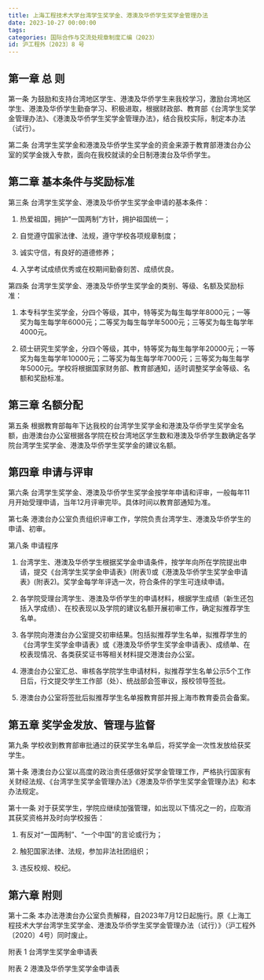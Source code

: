 ```yaml
---
title: 上海工程技术大学台湾学生奖学金、港澳及华侨学生奖学金管理办法
date: 2023-10-27 00:00:00
tags: 
categories: 国际合作与交流处规章制度汇编（2023）
id: 沪工程外〔2023〕8 号
--- 
```


## 第一章 总 则

第一条 为鼓励和支持台湾地区学生、港澳及华侨学生来我校学习，激励台湾地区学生、港澳及华侨学生勤奋学习、积极进取，根据财政部、教育部《台湾学生奖学金管理办法》、《港澳及华侨学生奖学金管理办法》，结合我校实际，制定本办法（试行）。

第二条 台湾学生奖学金和港澳及华侨学生奖学金的资金来源于教育部港澳台办公室的奖学金拨入专款，面向在我校就读的全日制港澳台及华侨学生。

## 第二章 基本条件与奖励标准

第三条 台湾学生奖学金、港澳及华侨学生奖学金申请的基本条件：

1. 热爱祖国，拥护“一国两制”方针，拥护祖国统一；

2. 自觉遵守国家法律、法规，遵守学校各项规章制度；

3. 诚实守信，有良好的道德修养；

4. 入学考试成绩优秀或在校期间勤奋刻苦、成绩优良。

第四条 台湾学生奖学金、港澳及华侨学生奖学金的类别、等级、名额及奖励标准：

1. 本专科学生奖学金，分四个等级，其中，特等奖为每生每学年8000元；一等奖为每生每学年6000元；二等奖为每生每学年5000元；三等奖为每生每学年4000元。

2. 硕士研究生奖学金，分四个等级，其中，特等奖为每生每学年20000元；一等奖为每生每学年10000元；二等奖为每生每学年7000元；三等奖为每生每学年5000元。学校将根据国家财务部、教育部通知，适时调整奖学金等级、名额和奖励标准。

## 第三章 名额分配

第五条 根据教育部每年下达我校的台湾学生奖学金和港澳及华侨学生奖学金名额，由港澳台办公室根据各学院在校台湾地区学生数和港澳及华侨学生数确定各学院台湾学生奖学金、港澳及华侨学生奖学金的建议名额。

## 第四章 申请与评审

第六条 台湾学生奖学金、港澳及华侨学生奖学金按学年申请和评审，一般每年11月开始受理申请，当年12月评审完毕。具体时间以教育部通知为准。

第七条 港澳台办公室负责组织评审工作，学院负责台湾学生、港澳及华侨学生的申请、初审。

第八条 申请程序

1. 台湾学生、港澳及华侨学生根据奖学金申请条件，按学年向所在学院提出申请，提交《台湾学生奖学金申请表》(附表1)或《港澳及华侨学生奖学金申请表》(附表2)。奖学金每学年评选一次，符合条件的学生可连续申请。

2. 各学院受理台湾学生、港澳及华侨学生的申请材料，根据学生成绩（新生还包括入学成绩）、在校表现以及学院的建议名额开展初审工作，确定拟推荐学生名单。

3. 各学院向港澳台办公室提交初审结果。包括拟推荐学生名单，拟推荐学生的《台湾学生奖学金申请表》或《港澳及华侨学生奖学金申请表》、成绩单、在校表现情况、各类获奖证书等相关材料提交港澳台办公室。

4. 港澳台办公室汇总、审核各学院学生申请材料，拟推荐学生名单公示5个工作日后，行文提交学生工作部（处）、统战部会签审议，报校领导签批。

5. 港澳台办公室将签批后拟推荐学生名单报教育部并报上海市教育委员会备案。

## 第五章 奖学金发放、管理与监督

第九条 学校收到教育部审批通过的获奖学生名单后，将奖学金一次性发放给获奖学生。

第十条 港澳台办公室以高度的政治责任感做好奖学金管理工作，严格执行国家有关财经法规、《台湾学生奖学金管理办法》《港澳及华侨学生奖学金管理办法》和本办法规定。

第十一条 对于获奖学生，学院应继续加强管理，如出现以下情况之一的，应取消其获奖资格并及时向学校报告：

1. 有反对“一国两制”、“一个中国”的言论或行为；

2. 触犯国家法律、法规，参加非法社团组织；

3. 违反校规、校纪。

## 第六章 附则

第十二条 本办法港澳台办公室负责解释，自2023年7月12日起施行。原《上海工程技术大学台湾学生奖学金、港澳及华侨学生奖学金管理办法（试行）》（沪工程外〔2020〕4号）同时废止。

附表 1 台湾学生奖学金申请表

附表 2 港澳及华侨学生奖学金申请表